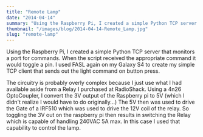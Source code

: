 ```yaml
---
title: "Remote Lamp"
date: "2014-04-14"
summary: "Using the Raspberry Pi, I created a simple Python TCP server that monitors a port for commands. When the script received the appropriate ..."
thumbnail: "/images/blog/2014-04-14-Remote_Lamp.jpg"
slug: "remote-lamp"
---
```

Using the Raspberry Pi, I created a simple Python TCP server that monitors a port for commands. When the script received the appropriate command it would toggle a pin. I used FASL again on my Galaxy S4 to create my simple TCP client that sends out the light command on button press.

The circuitry is probably overly complex because I just use what I had available aside from a Relay I purchased at RadioShack. Using a 4n26 OptoCoupler, I convert the 3V output of the Raspberry pi to 5V (which I didn't realize I would have to do originally...) The 5V then was used to drive the Gate of a IRF510 which was used to drive the 12V coil of the relay. So toggling the 3V out on the raspberry pi then results in switching the Relay which is capable of handling 240VAC 5A max. In this case I used that capability to control the lamp.